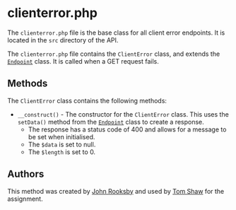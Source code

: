 # clienterror.php

The `clienterror.php` file is the base class for all client error endpoints. It is located in the `src` directory of the API.

The `clienterror.php` file contains the `ClientError` class, and extends the [`Endpoint`](/v1/API/Endpoints/endpoint) class. It is called when a GET request fails.

## Methods

The `ClientError` class contains the following methods:

- `__construct()` - The constructor for the `ClientError` class. This uses the `setData()` method from the [`Endpoint`](/v1/API/Endpoints/endpoint) class to create a response.
  - The response has a status code of 400 and allows for a message to be set when initialised.
  - The `$data` is set to null.
  - The `$length` is set to 0.

## Authors

This method was created by [John Rooksby](https://github.com/johnrooksby) and used by [Tom Shaw](https://github.com/tomshaw650) for the assignment.
